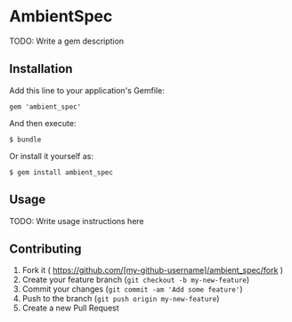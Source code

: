 # AmbientSpec

TODO: Write a gem description

## Installation

Add this line to your application's Gemfile:

    gem 'ambient_spec'

And then execute:

    $ bundle

Or install it yourself as:

    $ gem install ambient_spec

## Usage

TODO: Write usage instructions here

## Contributing

1. Fork it ( https://github.com/[my-github-username]/ambient_spec/fork )
2. Create your feature branch (`git checkout -b my-new-feature`)
3. Commit your changes (`git commit -am 'Add some feature'`)
4. Push to the branch (`git push origin my-new-feature`)
5. Create a new Pull Request
